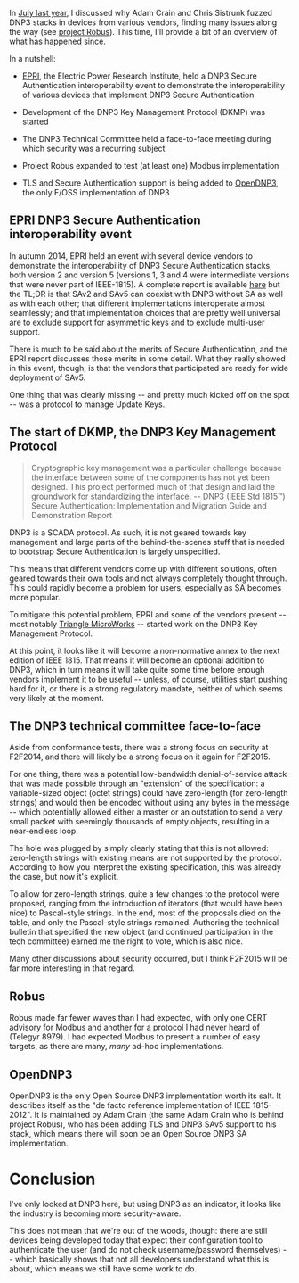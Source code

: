 In [July last year](/blog/2014/07/ics-security-current-and-future-focus/), I discussed why Adam Crain and Chris Sistrunk fuzzed DNP3 stacks in devices from various vendors, finding many issues along the way (see [project Robus](https://automatak.com/robus/)). This time, I'll provide a bit of an overview of what has happened since.

<!--more-->

In a nutshell:

- [EPRI](http://epri.com), the Electric Power Research Institute, held a DNP3 Secure Authentication interoperability event to demonstrate the interoperability of various devices that implement DNP3 Secure Authentication

- Development of the DNP3 Key Management Protocol (DKMP) was started

- The DNP3 Technical Committee held a face-to-face meeting during which security was a recurring subject

- Project Robus expanded to test (at least one) Modbus implementation

- TLS and Secure Authentication support is being added to [OpenDNP3](https://github.com/automatak/dnp3), the only F/OSS implementation of DNP3

## EPRI DNP3 Secure Authentication interoperability event

In autumn 2014, EPRI held an event with several device vendors to demonstrate the interoperability of DNP3 Secure Authentication stacks, both version 2 and version 5 (versions 1, 3 and 4 were intermediate versions that were never part of IEEE-1815). A complete report is available [here](http://www.epri.com/abstracts/Pages/ProductAbstract.aspx?ProductId=000000003002003736) but the TL;DR is that SAv2 and SAv5 can coexist with DNP3 without SA as well as with each other; that different implementations interoperate almost seamlessly; and that implementation choices that are pretty well universal are to exclude support for asymmetric keys and to exclude multi-user support.

There is much to be said about the merits of Secure Authentication, and the EPRI report discusses those merits in some detail. What they really showed in this event, though, is that the vendors that participated are ready for wide deployment of SAv5.

One thing that was clearly missing -- and pretty much kicked off on the spot -- was a protocol to manage Update Keys.

## The start of DKMP, the DNP3 Key Management Protocol

<blockquote>Cryptographic key management was a particular challenge because the interface between some of the components has not yet been designed. This project performed much of that design and laid the groundwork for standardizing the interface. -- DNP3 (IEEE Std 1815™) Secure Authentication: Implementation and Migration Guide and Demonstration Report</blockquote>

DNP3 is a SCADA protocol. As such, it is not geared towards key management and large parts of the behind-the-scenes stuff that is needed to bootstrap Secure Authentication is largely unspecified.

This means that different vendors come up with different solutions, often geared towards their own tools and not always completely thought through. This could rapidly become a problem for users, especially as SA becomes more popular.

To mitigate this potential problem, EPRI and some of the vendors present -- most notably [Triangle MicroWorks](http://www.trianglemicroworks.com) -- started work on the DNP3 Key Management Protocol.

At this point, it looks like it will become a non-normative annex to the next edition of IEEE 1815. That means it will become an optional addition to DNP3, which in turn means it will take quite some time before enough vendors implement it to be useful -- unless, of course, utilities start pushing hard for it, or there is a strong regulatory mandate, neither of which seems very likely at the moment.

## The DNP3 technical committee face-to-face

Aside from conformance tests, there was a strong focus on security at F2F2014, and there will likely be a strong focus on it again for F2F2015.

For one thing, there was a potential low-bandwidth denial-of-service attack that was made possible through an "extension" of the specification: a variable-sized object (octet strings) could have zero-length (for zero-length strings) and would then be encoded without using any bytes in the message -- which potentially allowed either a master or an outstation to send a very small packet with seemingly thousands of empty objects, resulting in a near-endless loop.

The hole was plugged by simply clearly stating that this is not allowed: zero-length strings with existing means are not supported by the protocol. According to how you interpret the existing specification, this was already the case, but now it's explicit.

To allow for zero-length strings, quite a few changes to the protocol were proposed, ranging from the introduction of iterators (that would have been nice) to Pascal-style strings. In the end, most of the proposals died on the table, and only the Pascal-style strings remained. Authoring the technical bulletin that specified the new object (and continued participation in the tech committee) earned me the right to vote, which is also nice.

Many other discussions about security occurred, but I think F2F2015 will be far more interesting in that regard.

## Robus

Robus made far fewer waves than I had expected, with only one CERT advisory for Modbus and another for a protocol I had never heard of (Telegyr 8979). I had expected Modbus to present a number of easy targets, as there are many, _many_ ad-hoc implementations.

## OpenDNP3

OpenDNP3 is the only Open Source DNP3 implementation worth its salt. It describes itself as the "de facto reference implementation of IEEE 1815-2012". It is maintained by Adam Crain (the same Adam Crain who is behind project Robus), who has been adding TLS and DNP3 SAv5 support to his stack, which means there will soon be an Open Source DNP3 SA implementation.

# Conclusion

I've only looked at DNP3 here, but using DNP3 as an indicator, it looks like the industry is becoming more security-aware.

This does not mean that we're out of the woods, though: there are still devices being developed today that expect their configuration tool to authenticate the user (and do not check username/password themselves) -- which basically shows that not all developers understand what this is about, which means we still have some work to do.